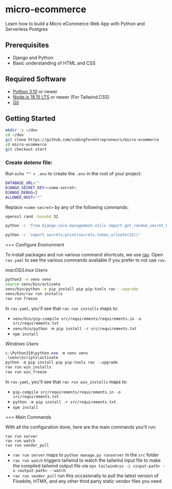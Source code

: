 # micro-ecommerce
Learn how to build a Micro eCommerce Web App with Python and Serverless Postgres


## Prerequisites
- Django and Python
- Basic understanding of HTML and CSS

## Required Software
- [Python 3.10](https://www.python.org/downloads/) or newer
- [Node.js 18.15 LTS](https://nodejs.org/) or newer (For Tailwind.CSS)
- [Git](https://git-scm.com/)


## Getting Started

```bash
mkdir -p ~/dev
cd ~/dev
git clone https://github.com/codingforentrepreneurs/micro-ecommerce
cd micro-ecommerce
git checkout start
```

### Create dotenv file:

Run `echo "" > .env` to create the `.env` in the root of your project:

```bash
DATABASE_URL=""
DJANGO_SECRET_KEY=<some-secret>
DJANGO_DEBUG=1
ALLOWED_HOST="*"
```
Replace `<some-secret>` by any of the following commands:

```bash
openssl rand -base64 32
```

```bash
python -c 'from django.core.management.utils import get_random_secret_key; print(get_random_secret_key())'
```

```bash
python -c 'import secrets;print(secrets.token_urlsafe(32))'
```


=== Configure Environment

To install packages and run various command shortcuts, we use [rav](https://github.com/jmitchel3/rav). Open `rav.yaml` to see the various commands available if you prefer to not use `rav`.

_macOS/Linux Users_
```bash
python3 -m venv venv
source venv/bin/activate
venv/bin/python -m pip install pip pip-tools rav --upgrade
venv/bin/rav run installs
rav run freeze
```
In `rav.yaml`, you'll see that `rav run installs` maps to:

- `venv/bin/pip-compile src/requirements/requirements.in -o src/requirements.txt`
- `venv/bin/python -m pip install -r src/requirements.txt`
- `npm install`


_Windows Users_
```powershell
c:\Python310\python.exe -m venv venv
.\venv\Scripts\activate
python -m pip install pip pip-tools rav --upgrade
rav run win_installs
rav run win_freeze
```
In `rav.yaml`, you'll see that `rav run win_installs` maps to:

- `pip-compile src/requirements/requirements.in -o src/requirements.txt`
- `python -m pip install -r src/requirements.txt`
- `npm install`


=== Main Commands

With all the configuration done, here are the main commands you'll run:

```
rav run server
rav run watch
rav run vendor_pull
```

- `rav run server` maps to `python manage.py runserver` in the `src` folder
- `rav run watch` triggers tailwind to watch the tailwind input file to make the compiled tailwind output file via `npx tailwindcss -i <input-path> -o <output-path> --watch`
- `rav run vendor_pull` run this occasionally to pull the latest version of Flowbite, HTMX, and any other third party static vendor files you need.
